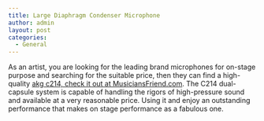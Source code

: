 ```yaml
---
title: Large Diaphragm Condenser Microphone 
author: admin
layout: post
categories:
  - General
--- 
```

As an artist, you are looking for the leading brand microphones for on-stage purpose and searching for the suitable price, then they can find a high-quality <a href="http://www.musiciansfriend.com/pro-audio/akg-c214-large-diaphragm-condenser-mic">akg c214, check it out at MusiciansFriend.com</a>. The C214 dual-capsule system is capable of handling the rigors of high-pressure sound and available at a very reasonable price. Using it and enjoy an outstanding performance that makes on stage performance as a fabulous one. 
